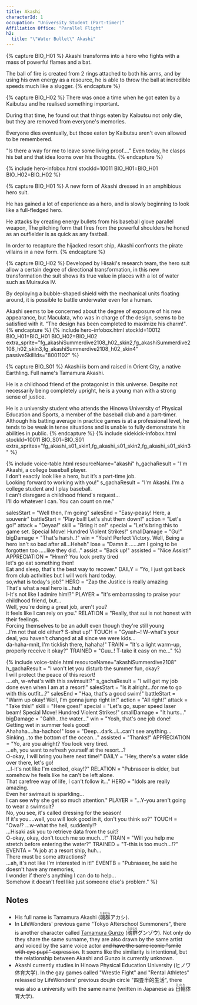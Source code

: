 ```yaml
---
title: Akashi
characterId: 1
occupation: "University Student (Part-timer)"
Affiliation Office: "Parallel Flight"
h2:
  title: "\"Water Bullet\" Akashi"
---
```


{% capture BIO_H01 %}
Akashi transforms into a hero who fights with a mass of powerful flames and a bat. 

The ball of fire is created from 2 rings attached to both his arms, and by using his own energy as a resource, he is able to throw the ball at incredible speeds much like a slugger.
{% endcapture %}

{% capture BIO_H02 %}
There was once a time when he got eaten by a Kaibutsu and he realised something important. 

During that time, he found out that things eaten by Kaibutsu not only die, but they are removed from everyone's memories. 

Everyone dies eventually, but those eaten by Kaibutsu aren't even allowed to be remembered. 

"Is there a way for me to leave some living proof...." Even today, he clasps his bat and that idea looms over his thoughts.
{% endcapture %}

{% include hero-infobox.html stockId=10011 BIO_H01=BIO_H01 BIO_H02=BIO_H02 %}

{% capture BIO_H01 %}
A new form of Akashi dressed in an amphibious hero suit.

He has gained a lot of experience as a hero, and is slowly beginning to look like a full-fledged hero.

He attacks by creating energy bullets from his baseball glove parallel weapon, 
The pitching form that fires from the powerful shoulders he honed as an outfielder is as quick as any fastball.

In order to recapture the hijacked resort ship, Akashi confronts the pirate villains in a new form.
{% endcapture %}

{% capture BIO_H02 %}
Developed by Hisaki's research team, the hero suit allow a certain degree of directional transformation, in this new transformation the suit shows its true value in places with a lot of water such as Muirauka IV.  

By deploying a bubble-shaped shield with the mechanical units floating around, it is possible to battle underwater even for a human.  

Akashi seems to be concerned about the degree of exposure of his new appearance, but Maculata, who was in charge of the design, seems to be satisfied with it. "The design has been completed to maximize his charm!".
{% endcapture %}
{% include hero-infobox.html stockId=10012 BIO_H01=BIO_H01 BIO_H02=BIO_H02 extra_sprite="fg_akashiSummerdive2108_h02_skin2,fg_akashiSummerdive2108_h02_skin3,fg_akashiSummerdive2108_h02_skin4" passiveSkillIds="8001102" %}

{% capture BIO_S01 %}
Akashi is born and raised in Orient City, a native Earthling. Full name's Tamamura Akashi.

He is a childhood friend of the protagonist in this universe. Despite not necessarily being completely upright, he is a young man with a strong sense of justice.

He is a university student who attends the Hinowa University of Physical Education and Sports, a member of the baseball club and a part-timer. Although his batting average in practice games is at a professional level, he tends to be weak in tense situations and is unable to fully demonstrate his abilities in public.
{% endcapture %}
{% include sidekick-infobox.html stockId=10011 BIO_S01=BIO_S01 extra_sprites="fg_akashi_s01_skin1,fg_akashi_s01_skin2,fg_akashi_s01_skin3" %}

{% include voice-table.html resourceName="akashi"
h_gachaResult = "I'm Akashi, a college baseball player.<br>I don’t exactly look like a hero, but it’s a part-time job.<br>Looking forward to working with you!"
s_gachaResult = "I'm Akashi. I'm a college student and I play baseball.<br>I can't disregard a childhood friend's request…<br>I'll do whatever I can. You can count on me."

salesStart = "Well then, I'm going"
salesEnd = "Easy-peasy! Here, a souvenir"
battleStart = "Play ball! Let's shut them down!"
action = "Let's go!"
attack = "Deyaa!"
skill = "Bring it on!"
special = "Let's bring this to game set. Special Move! Hundred Violent Strikes!"
smallDamage = "Gu!"
bigDamage = "That's harsh..!"
win = "Yosh! Perfect Victory. Well, Being a hero isn't so bad after all…Heheh"
lose = "Damn it ......am I going to be forgotten too .....like they did..."
assist = "Back up!"
assisted = "Nice Assist!"
APPRECIATION = "Hmm? You look pretty tired<br>let's go eat something then!<br>Eat and sleep, that's the best way to recover."
DAILY = "Yo, I just got back from club activities but I will work hard today.<br>so,what is today's job?"
HERO = "Zap the Justice is really amazing<br>That's what a real hero is…huh<br>I-It's not like I admire him!?"
PLAYER = "It's embarrassing to praise your childhood friend, but...<br>Well, you're doing a great job, aren't you? <br>it feels like I can rely on you."
RELATION = "Really, that sui is not honest with their feelings.<br>Forcing themselves to be an adult even though they're still young<br>..I'm not that old either? S-shut up!"
TOUCH = "Gyaah~! W-what's your deal, you haven't changed at all since we were kids...<br>da-haha-mnit, I'm ticklish there, hahaha!"
TRAIN = "It's a light warm-up, properly receive it okay?"
TRAINED = "Guu..! T-take it easy on me…"
%}

{% include voice-table.html resourceName="akashiSummerdive2108"
h_gachaResult = "I won't let you disturb the summer fun, okay?<br>I will protect the peace of this resort!<br>….eh, w-what's with this swimsuit!?"
s_gachaResult = "I will get my job done even when I am at a resort!"
salesStart = "Is it alright…for me to go with this outfit…?"
salesEnd = "Haa, that's a good swim!"
battleStart = "Warm up okay! Well, I'm gonna jump right in!"
action = "All right!"
attack = "Take this!"
skill = "Here goes!"
special = "Let's go, super speed laser beam! Special Move! Hundred Violent Strikes!"
smallDamage = "It hurts…"
bigDamage = "Gahh…the water…"
win = "Yosh, that's one job done!<br>Getting wet in summer feels good!<br>Ahahaha….ha-hachoo!"
lose = "Deep…dark…i…can't see anything…<br>Sinking…to the bottom of the ocean…"
assisted = "Thanks!"
APPRECIATION = "Yo, are you alright? You look very tired.<br>…eh, you want to refresh yourself at the resort...?<br>O-okay, I will bring you here next time!"
DAILY = "Hey, there's a water slide over there, let's go!<br>…I-it's not like I'm excited, okay!?"
RELATION = "Pubraseer is older, but somehow he feels like he can't be left alone.<br>That carefree way of life, I can't follow it…"
HERO = "Idols are really amazing.<br>Even her swimsuit is sparkling…<br>I can see why she get so much attention."
PLAYER = "…Y-you aren't going to wear a swimsuit?<br>No, you see, it's called dressing for the season!<br>If it's you….well, you will look good in it, don't you think so?"
TOUCH = "Owa!? …w-what the hell, suddenly!?<br>…Hisaki ask you to retrieve data from the suit?<br>O-okay, okay, don't touch me so much…!"
TRAIN = "Will you help me stretch before entering the water?"
TRAINED = "T-this is too much…!?"
EVENTA = "A job at a resort ship, huh…<br>There must be some attractions?<br>…ah, it's not like I'm interested in it!"
EVENTB = "Pubraseer, he said he doesn't have any memories,<br>I wonder if there's anything I can do to help...<br>Somehow it doesn't feel like just someone else's problem."
%}

## Notes

- His full name is Tamamura Akashi (<ruby>魂群<rt>たまむら</rt></ruby>アカシ).
- In LifeWonders' previous game "Tokyo Afterschool Summoners", there is another character called [Tamamura Gunzo](https://housamo.wiki/Gunzo) (<ruby>魂群<rt>たまむら</rt></ruby>グンゾウ).
  Not only do they share the same surname, they are also drawn by the same artist and voiced by the same voice actor ~~and have the same iconic "smile with eye pupil" expression~~. It seems like the similarity is intentional, but the relationship between Akashi and Gunzo is currently unknown.
- Akashi currently studies in Hinowa Physical Education University (ヒノワ体育大学). In the gay games called "Wrestle Fight" and "Rental Athletes" released by LifeWonders' previous doujin circle "四畳半的生活", there was also a university with the same name (written in Japanese as <ruby>日輪<rt>ひのわ</rt></ruby>体育大学).
